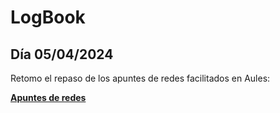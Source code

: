 # LogBook 
## Día 05/04/2024

Retomo el repaso de los apuntes de redes facilitados en Aules:

__[Apuntes de redes](https://drive.google.com/drive/folders/1_tzhwdEdRLXNsecPzj94p0MJWdFf300i?usp=sharing)__

